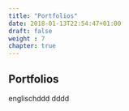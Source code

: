 ```yaml
---
title: "Portfolios"
date: 2018-01-13T22:54:47+01:00
draft: false
weight : 7
chapter: true
---
```

## Portfolios
englischddd dddd
